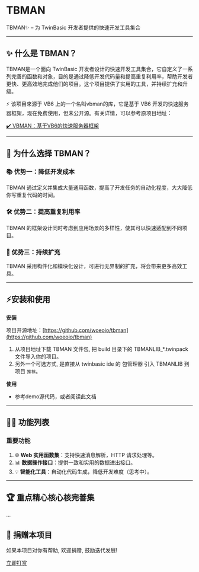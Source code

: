 # TBMAN 
TBMAN✨ – 为 TwinBasic 开发者提供的快速开发工具集合

---

## ✨ 什么是 TBMAN？

TBMAN是一个面向 TwinBasic 开发者设计的快速开发工具集合，它自定义了一系列完善的函数和对象，目的是通过降低开发代码量和提高重复利用率，帮助开发者更快、更高效地完成他们的项目。这个项目提供了实用的工具，并持续扩充和升级。

⚡ 该项目來源于 VB6 上的一个名叫vbman的库，它是基于 VB6 开发的快速服务器框架，现在免费使用，但未公开源。有关详情，可以参考原项目地址：

[‍✔️ VBMAN：基于VB6的快速服务器框架](https://vb6.pro/vbman)

---

## 💌 为什么选择 TBMAN？

### 📚 优势一：降低开发成本
TBMAN 通过定义并集成大量通用函数，提高了开发任务的自动化程度，大大降低你写重复代码的时间。

### 🛠️ 优势二：提高重复利用率
TBMAN 的框架设计同时考虑到应用场景的多样性，使其可以快速适配到不同项目。

### 🔧 优势三：持续扩充
TBMAN 采用构件化和模块化设计，可进行无界制的扩充，将会带来更多高效工具。

---

## ⚡安装和使用

**安装**

项目开源地址：[https://github.com/woeoio/tbman](https://github.com/woeoio/tbman)

1. 从项目地址下载 TBMAN 文件包, 把 build 目录下的 TBMANLIB_*.twinpack 文件导入你的项目。
2. 另外一个可选方式, 是直接从 twinbasic ide 的 包管理器 引入 TBMANLIB 到项目 `推荐`。

**使用**
- 参考demo源代码，或者阅读此文档
---

## 🕵️‍♂️ 功能列表

### 重要功能

1. 🌐 **Web 实用函数集**：支持快速消息解析，HTTP 请求处理等。
2. 📊 **数据操作接口**：提供一致和实用的数据进出接口。
3. 💡 **智能化工具**：自动化代码生成，降低开发难度（思考中）。

---

## 🏆 重点精心核心核完善集
...

## 💌 捐赠本项目
如果本项目对你有帮助, 欢迎捐赠, 鼓励迭代发展!
<div id="big_btn_wrapper">
    <a class="btn" href="/tbman/about/Donate.html">立即打赏</a>
</div>

